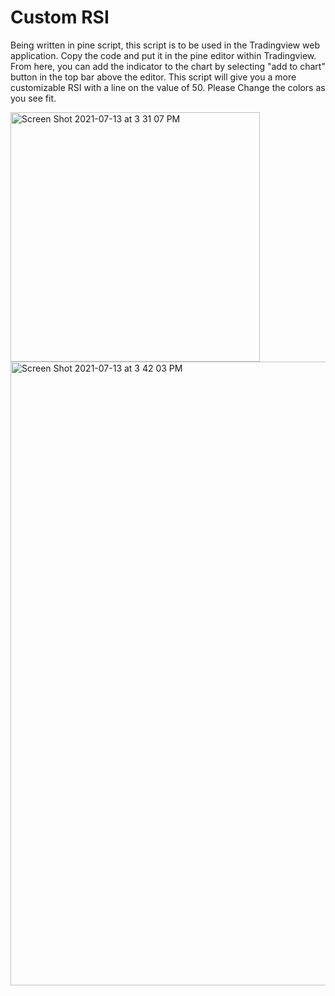 # Custom RSI
Being written in pine script, this script is to be used in the Tradingview web application.
Copy the code and put it in the pine editor within Tradingview. From here, you can add the
indicator to the chart by selecting "add to chart" button in the top bar above the editor. 
This script will give you a more customizable RSI with a line on the value of 50. Please
Change the colors as you see fit.

<img width="399" alt="Screen Shot 2021-07-13 at 3 31 07 PM" src="https://user-images.githubusercontent.com/47867514/125534213-2598a6c2-8480-4086-98bd-86393a8ce27e.png">

<img width="998" alt="Screen Shot 2021-07-13 at 3 42 03 PM" src="https://user-images.githubusercontent.com/47867514/125534463-48e4d508-e276-4d11-8b62-0325b84d4051.png">
